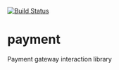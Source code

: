 [![Build Status](https://travis-ci.org/kuasha/payment.svg?branch=master)](https://travis-ci.org/kuasha/payment)

payment
=======

Payment gateway interaction library
